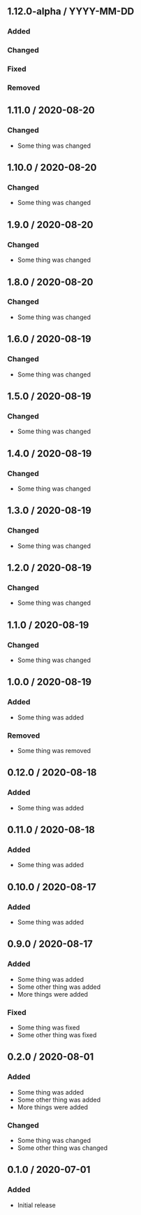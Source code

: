## 1.12.0-alpha / YYYY-MM-DD

### Added

### Changed

### Fixed

### Removed


## 1.11.0 / 2020-08-20

### Changed

* Some thing was changed


## 1.10.0 / 2020-08-20

### Changed

* Some thing was changed


## 1.9.0 / 2020-08-20

### Changed

* Some thing was changed


## 1.8.0 / 2020-08-20

### Changed

* Some thing was changed


## 1.6.0 / 2020-08-19

### Changed

* Some thing was changed


## 1.5.0 / 2020-08-19

### Changed

* Some thing was changed


## 1.4.0 / 2020-08-19

### Changed

* Some thing was changed


## 1.3.0 / 2020-08-19

### Changed

* Some thing was changed


## 1.2.0 / 2020-08-19

### Changed

* Some thing was changed


## 1.1.0 / 2020-08-19

### Changed

* Some thing was changed


## 1.0.0 / 2020-08-19

### Added

* Some thing was added

### Removed

* Some thing was removed


## 0.12.0 / 2020-08-18

### Added

* Some thing was added


## 0.11.0 / 2020-08-18

### Added

* Some thing was added


## 0.10.0 / 2020-08-17

### Added

* Some thing was added


## 0.9.0 / 2020-08-17

### Added

* Some thing was added
* Some other thing was added
* More things were added

### Fixed

* Some thing was fixed
* Some other thing was fixed


## 0.2.0 / 2020-08-01

### Added

* Some thing was added
* Some other thing was added
* More things were added

### Changed

* Some thing was changed
* Some other thing was changed


## 0.1.0 / 2020-07-01

### Added

* Initial release
